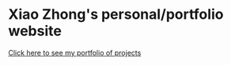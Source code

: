 # Xiao Zhong's personal/portfolio website
[Click here to see my portfolio of projects](https://xiaozhong21.github.io/portfolio-page/)